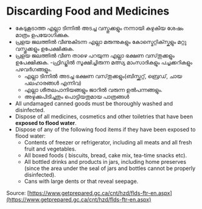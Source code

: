 # Discarding Food and Medicines

* കേടുകൂടാത്ത എല്ലാ ടിന്നിൽ അടച്ച വസ്തുക്കളും നന്നായി കഴുകിയ ശേഷം മാത്രം ഉപയോഗിക്കുക.
* പ്രളയ ജലത്തിൽ വീണുകിടന്ന എല്ലാ മരുന്നുകളും കോസ്മെറ്റിക്സ്കളും മറ്റു വസ്തുക്കളും ഉപേക്ഷിക്കുക.
* പ്രളയ ജലത്തിൽ വീണ താഴെ പറയുന്ന എല്ലാ ഭക്ഷണ വസ്‌തുക്കളും ഉപേക്ഷിക്കുക. -ഫ്രിഡ്ജിൽ സൂക്ഷിച്ചിരുന്ന മത്സ്യ മാംസാദികളും പച്ചക്കറികളും പഴവർഗങ്ങളും.  
  * എല്ലാ ടിന്നിൽ അടച്ച ഭക്ഷണ വസ്‌തുക്കളും\(ബിസ്ക്കറ്റ്, ബ്രെഡ്, ചായ പലഹാരങ്ങൾ എന്നിവ\)   
  * എല്ലാ ശീതലപാനിയങ്ങളും ജാറിൽ വരുന്ന ഉൽപന്നങ്ങളും.  
  * അഴുക്കുപിടിച്ചതും പൊട്ടിയതുമായ പാത്രങ്ങൾ
* All undamaged canned goods must be thoroughly washed and disinfected.
* Dispose of all medicines, cosmetics and other toiletries that have been **exposed to flood water**.
* Dispose of any of the following food items if they have been exposed to flood water:
  * Contents of freezer or refrigerator, including all meats and all fresh fruit and vegetables.
  * All boxed foods \( biscuits, bread, cake mix, tea-time snacks etc\).
  * All bottled drinks and products in jars, including home preserves \(since the area under the seal of jars and bottles cannot be properly disinfected\).
  * Cans with large dents or that reveal seepage.

Source: [https://www.getprepared.gc.ca/cnt/hzd/flds-ftr-en.aspx](https://www.getprepared.gc.ca/cnt/hzd/flds-ftr-en.aspx)

